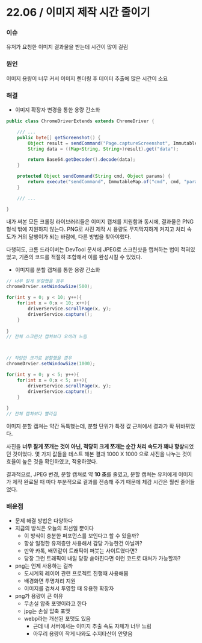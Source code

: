# 22.06 / 이미지 제작 시간 줄이기

### 이슈

유저가 요청한 이미지 결과물을 받는데 시간이 많이 걸림

### 원인

이미지 용량이 너무 커서 이미지 렌더링 후 데이터 추출에 많은 시간이 소요

### 해결

* 이미지 확장자 변경을 통한 용량 간소화

```java
public class ChromeDriverExtends extends ChromeDriver {

    /// ...
    public byte[] getScreenshot() {
        Object result = sendCommand("Page.captureScreenshot", ImmutableMap.of("format", "jpeg"));
        String data = ((Map<String, String>)result).get("data");

        return Base64.getDecoder().decode(data);
    }

    protected Object sendCommand(String cmd, Object params) {
        return execute("sendCommand", ImmutableMap.of("cmd", cmd, "params", params)).getValue();
    }

    /// ...

}
```

내가 써본 모든 크롤링 라이브러리들은 이미지 캡쳐를 지원함과 동시에, 결과물은 PNG 형식 밖에 지원하지 않는다. PNG로 사진 제작 시 용량도 무지막지하게 커지고 처리 속도가 거의 달팽이가 되는 바람에, 다른 방법을 찾아야했다.

다행히도, 크롬 드라이버는 DevTool 문서에 JPEG로 스크린샷을 캡쳐하는 법이 적혀있었고, 기존의 코드를 적절히 조합해서 이를 완성시킬 수 있었다.

* 이미지를 분할 캡쳐를 통한 용량 간소화

```java
// 너무 잘게 분할했을 경우
chromeDrvier.setWindowSize(500);

for(int y = 0; y < 10; y++){
    for(int x = 0;x < 10; x++){
        driverService.scrollPage(x, y);
        driverService.capture();
    }
    
}
// 전체 스크린샷 캡쳐보다 오히려 느림



// 적당한 크기로 분할했을 경우
chromeDrvier.setWindowSize(1000);

for(int y = 0; y < 5; y++){
    for(int x = 0;x < 5; x++){
        driverService.scrollPage(x, y);
        driverService.capture();
    }
    
}
// 전체 캡쳐보다 빨라짐
```

이미지 분할 캡쳐는 약간 독특했는데, 분할 단위가 특정 값 근처에서 결과가 확 뒤바뀌었다.

사진을 **너무 잘게 쪼개는 것이 아닌, 적당히 크게 쪼개는 순간 처리 속도가 꽤나 향상**되었던 것이었다. 몇 가지 값들을 테스트 해본 결과 1000 X 1000 으로 사진을 나누는 것이 효율이 높은 것을 확인하였고, 적용하였다.

결과적으로, JPEG 변경, 분할 캡쳐로 약 **10 초**를 줄였고, 분할 캡쳐는 유저에게 이미지가 제작 완료될 때 마다 부분적으로 결과를 전송해 주기 때문에 체감 시간은 훨씬 줄어들었다.&#x20;

### 배운점

* 문제 해결 방법은 다양하다
* 지금의 방식은 오늘의 최선일 뿐이다
  * 이 방식이 충분한 퍼포먼스를 보인다고 할 수 있을까?
  * 항상 일정한 유저층만 사용해서 감당 가능한건 아닐까?
  * 만약 카톡, 배민같이 트래픽이 퍼붓는 사이트였다면?
  * 당장 그런 트래픽이 내일 당장 쏟아진다면 이런 코드로 대처가 가능할까?
* png는 언제 사용하는 걸까
  * 도시계획 레이어 관련 프로젝트 진행때 사용해봄
  * 배경화면 투명처리 지원
  * 이미지를 겹쳐서 투영할 때 유용한 확장자
* png가 용량이 큰 이유
  * 무손실 압축 포맷이라고 한다
  * jpg는 손실 압축 포맷
  * webp라는 개선된 포맷도 있음
    * 근데 내 서버에서는 이미지 추출 속도 자체가 너무 느림
    * 아무리 용량이 작게 나와도 수지타산이 안맞음
